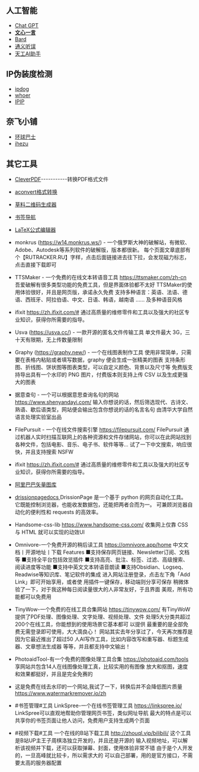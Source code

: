 ## 人工智能

- [Chat GPT](https://chat.openai.com/auth/login)
- [**文心一言**](https://yiyan.baidu.com/welcome)
- [Bard](https://bard.google.com/)
- [通义听误](https://tingwu.aliyun.com/?TW_SCLUE=100185)
- [天工AI助手](https://tiangong.kunlun.com/)



## IP伪装度检测

- [ipdog](https://ipdog.io/zh/)
- [whoer](https://whoer.net/zh)
- [IPIP](https://www.ipip.net/?origin=EN)

## 奈飞小铺

- [环球巴士](https://universalbus.cn/)
- [ihezu](https://www.ihezu.cc/)



## 其它工具

- [CleverPDF](https://www.cleverpdf.com/cn)-----------转换PDF格式文件
- [aconvert格式转换](https://www.aconvert.com/cn/ebook/txt-to-epubl)
- [草料二维码生成器 ](https://cli.im/)
- [书签导航](http://www.likebookmark.com)
- [LaTeX公式编辑器](https://www.latexlive.com/home)
- monkrus (https://w14.monkrus.ws/) - 一个俄罗斯大神的破解站，有微软、Adobe、Autodesk等系列软件的破解版，版本都很新。
  每个页面文章底部有个【RUTRACKER.RU】字样，点击后面链接进去往下拉，会发现磁力标志，点击直接下载即可
- TTSMaker  - 一个免费的在线文本转语音工具
  https://ttsmaker.com/zh-cn
  吾爱破解有很多类型功能的免费工具，但是界面体验都不太好
  TTSMaker的使用体验很好，并且是网页版，承诺永久免费
  支持多种语言：英语、法语、德语、西班牙、阿拉伯语、中文、日语、韩语，越南语 …… 及多种语音风格
- ifixit
  https://zh.ifixit.com/#
  通过高质量的维修零件和工具以及强大的社区专业知识，获得你所需要的指导。
- Usva (https://usva.cc/) - 一款开源的匿名文件传输工具
  单文件最大 3G，三十天有限期，无上传数量限制
- Graphy (https://graphy.new/) - 一个在线图表制作工具
  使用非常简单，只需要在表格内粘贴或者填写数据，graphy 便会生成一张精美的图表
  支持条形图、折线图、饼状图等图表类型，可以自定义颜色、背景以及尺寸等
  免费版支持导出具有一个水印的 PNG 图片，付费版本则支持上传 CSV 以及生成更强大的图表
- 据意查句 - 一个可以根据意思查询名句的网站
  https://www.shenyandayi.com/
  输入你想说的话，然后筛选现代、古诗文、熟语、歇后语类型，网站便会输出包含你想说的话的名言名句
  由清华大学自然语言处理实验室出品
- FilePursuit - 一个在线文件搜索引擎
  https://filepursuit.com/
  FilePursuit 通过机器人实时扫描互联网上的各种资源和文件存储网站，你可以在此网站找到各种文件，包括电影、音乐、电子书、软件等等...
  试了一下中文搜索，响应很快，并且支持搜索 NSFW
- ifixit
  https://zh.ifixit.com/#
  通过高质量的维修零件和工具以及强大的社区专业知识，获得你所需要的指导。
- [阿里巴巴矢量图库 ](https://www.iconfont.cn/)
- [drissionpagedocs ](http://g1879.gitee.io/drissionpagedocs/)
  DrissionPage 是一个基于 python 的网页自动化工具。
  它既能控制浏览器，也能收发数据包，还能把两者合而为一。
  可兼顾浏览器自动化的便利性和 requests 的高效率。
- Handsome-css-lib 
  https://www.handsome-css.com/
  收集网上仅靠 CSS 与 HTML 就可以实现的动效UI

-  Omnivore-一个免费开源的稍后读工具
    https://omnivore.app/home
    中文文档丨开源地址丨下载
    Features
    ■支持保存网页链接、Newsletter订阅、文档等
    ■支持全平台包括效览插件
    ■支持高亮、批注、标签、过滤、高级搜索、阅读进度等功能
    ■支持中英文文本转语音朗读
    ■支持Obsidian、Logseq、Readwise等知识库、笔记软件的集成
    进入网站注册登录，点击左下角「Add Link」即可开始享用，或者使
    用插件一键保存，移动端则分享可保存
    稍微体验了一下，对于我这种每日阅读量很大的人非常友好，于且界面
    美观，所有功能都可以免费用

- TinyWow-一个免费的在线工具合集网站
  https://tinywow.com/
  有TinyWoW 提供了PDF处理、图像处理、文字处理、视频处理、文件
  处理5大分类共超过200个在线工具，你能想到的使用场景它基本都可
  以提供
  最重要的是全部免费无需登录即可使用，大大滴良心！
  网站其实去年分享过了，今天再次推荐是因为它最近推出了超过50
  人AI写作工具，比如内容改写和重写器、标题生成器、文章想法生成器
  等等，并且都支持中文输出！

- PhotoaidTool-有一个免费的图像处理工具合集
  https://photoaid.com/tools
  享网站共包含14人在线图像处理工真，比较实用的有图像
  放大和抠图，速度和效果都挺好，并且是完全免赛的

- 这是免费在线去水印的一个网站,我试了一下，转换后并不会降低图片质量
  https://www.watermarkremover.io/zh

- #书签管理#工具
  LinkSpree-一个在线书签管理工具
  https://linkspree.io/
  LinkSpree可以直观地帮助你管理网页书签，类似网址导航
  最大的特点是可以共享你的书签页面让他人访问，免费用户支持生成两个页面

- #视频下载#工具
  一个在线的B站下载工具
  http://zhouql.vip/bilibili/
  这个工具是B站UP主王子周棋洛独立开发的，并且还是开源的
  输入视频地址，可以解析该视频并下载，还可以获取弹幕、封面，使用体验非常不错
  由于是个人开发的，一旦高峰就比较卡，所以需求大的
  可以自己部署，用的是官方接口，不需要太高的服务器配置
  
